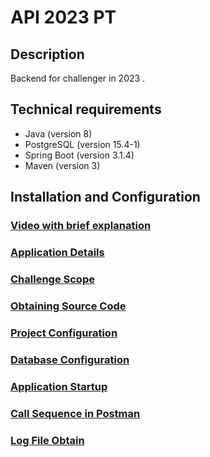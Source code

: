 # API 2023 PT

## Description

Backend for challenger in 2023 .

## Technical requirements

- Java (version 8)
- PostgreSQL (version 15.4-1)
- Spring Boot (version 3.1.4)
- Maven (version 3)

## Installation and Configuration

### [Video with brief explanation](./VIDEO.mp4)

### [Application Details](./docs/application-details.md)

### [Challenge Scope](./docs/challenge-scope.md)

### [Obtaining Source Code](./docs/source-code.md)

### [Project Configuration](./docs/project-configuration.md)

### [Database Configuration](./docs/database-configuration.md)

### [Application Startup](./docs/application-startup.md)

### [Call Sequence in Postman](./docs/postman-calls.md)

### [Log File Obtain](./docs/get-log-file.md)

